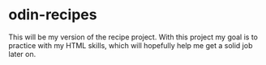 # odin-recipes
This will be my version of the recipe project. With this project my goal is to practice with my HTML skills, which will hopefully help me get a solid job later on. 